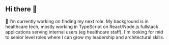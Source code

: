 ## Hi there 👋

<!--
**gingerrexayers/gingerrexayers** is a ✨ _special_ ✨ repository because its `README.md` (this file) appears on your GitHub profile.

Here are some ideas to get you started:

- 🔭 I’m currently working on ...
- 🌱 I’m currently learning ...
- 👯 I’m looking to collaborate on ...
- 🤔 I’m looking for help with ...
- 💬 Ask me about ...
- 📫 How to reach me: ...
- 😄 Pronouns: ...
- ⚡ Fun fact: ...
-->
🔭 I’m currently working on finding my next role. My background is in healthcare tech, mostly working in TypeScript on React/Node.js fullstack applications serving internal users (eg healthcare staff). I'm looking for mid to senior level roles where I can grow my leadership and architectural skills.
